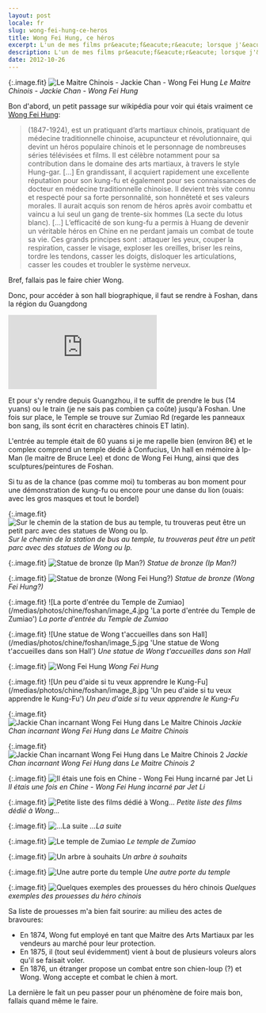 ```yaml
---
layout: post
locale: fr
slug: wong-fei-hung-ce-heros
title: Wong Fei Hung, ce héros
excerpt: L'un de mes films pr&eacute;f&eacute;r&eacute; lorsque j'&eacute;tais gamin (&quot;Le Maitre Chinois&quot;) met en sc&egrave;ne Jackie Chan incarnant le personnage de Wong Fei Hung. Celui-ci est sp&eacute;cialis&eacute; dans la technique de l'homme saoul (d'o&ugrave; mon inter&ecirc;t pour le personnage...) et m&ecirc;me si ce n'est qu'un film il faut savoir que le personnage a vraiment exist&eacute;. Et il d&eacute;potais pas mal!
description: L'un de mes films pr&eacute;f&eacute;r&eacute; lorsque j'&eacute;tais gamin (&quot;Le Maitre Chinois&quot;) met en sc&egrave;ne Jackie Chan incarnant le personnage de Wong Fei Hung. Celui-ci est sp&eacute;cialis&eacute; dans la technique de l'homme saoul (d'o&ugrave; mon inter&ecirc;t pour le personnage...) et m&ecirc;me si ce n'est qu'un film il faut savoir que le personnage a vraiment exist&eacute;. Et il d&eacute;potais pas mal!
date: 2012-10-26
---
```



{:.image.fit}
![Le Maitre Chinois - Jackie Chan - Wong Fei Hung](/medias/photos/chine/foshan/image_9.jpg 'Le Maitre Chinois - Jackie Chan - Wong Fei Hung')
_Le Maitre Chinois - Jackie Chan - Wong Fei Hung_

Bon d'abord, un petit passage sur wikip&eacute;dia pour voir qui &eacute;tais vraiment ce [Wong Fei Hung](http://fr.wikipedia.org/wiki/Wong_Fei-hung):

> (1847-1924), est un pratiquant d’arts martiaux chinois, pratiquant de médecine traditionnelle chinoise, acupuncteur et révolutionnaire, qui devint un héros populaire chinois et le personnage de nombreuses séries télévisées et films.
Il est célèbre notamment pour sa contribution dans le domaine des arts martiaux, à travers le style Hung-gar.
[...]
En grandissant, il acquiert rapidement une excellente réputation pour son kung-fu et également pour ses connaissances de docteur en médecine traditionnelle chinoise. Il devient très vite connu et respecté pour sa forte personnalité, son honnêteté et ses valeurs morales.
Il aurait acquis son renom de héros après avoir combattu et vaincu a lui seul un gang de trente-six hommes (La secte du lotus blanc).
[...]
L’efficacité de son kung-fu a permis à Huang de devenir un véritable héros en Chine en ne perdant jamais un combat de toute sa vie. Ces grands principes sont : attaquer les yeux, couper la respiration, casser le visage, exploser les oreilles, briser les reins, tordre les tendons, casser les doigts, disloquer les articulations, casser les coudes et troubler le système nerveux.

Bref, fallais pas le faire chier Wong.

Donc, pour acc&eacute;der &agrave; son hall biographique, il faut se rendre &agrave; Foshan, dans la r&eacute;gion du Guangdong

<div class="embed-container">
<iframe frameborder="0" scrolling="no" marginheight="0" marginwidth="0" src="https://maps.google.com/?ie=UTF8&amp;ll=23.02978,113.114376&amp;spn=0.005282,0.010568&amp;t=m&amp;z=17&amp;iwloc=lyrftr:m,7819619628580141319,23.029385,113.113185&amp;output=embed"></iframe>
</div>

Et pour s'y rendre depuis Guangzhou, il te suffit de prendre le bus (14 yuans) ou le train (je ne sais pas combien ça co&ucirc;te) jusqu'&agrave; Foshan. Une fois sur place, le Temple se trouve sur Zumiao Rd (regarde les panneaux bon sang, ils sont &eacute;crit en charact&egrave;res chinois ET latin).

L'entr&eacute;e au temple &eacute;tait de 60 yuans si je me rapelle bien (environ 8&euro;) et le complex comprend un temple d&eacute;di&eacute; &agrave; Confucius, Un hall en m&eacute;moire &agrave; Ip-Man (le maitre de Bruce Lee) et donc de Wong Fei Hung, ainsi que des sculptures/peintures de Foshan.

Si tu as de la chance (pas comme moi) tu tomberas au bon moment pour une d&eacute;monstration de kung-fu ou encore pour une danse du lion (ouais: avec les gros masques et tout le bordel)

{:.image.fit}
![Sur le chemin de la station de bus au temple, tu trouveras peut &ecirc;tre un petit parc avec des statues de Wong ou Ip.](/medias/photos/chine/foshan/image_1.jpg 'Sur le chemin de la station de bus au temple, tu trouveras peut &ecirc;tre un petit parc avec des statues de Wong ou Ip.')
_Sur le chemin de la station de bus au temple, tu trouveras peut &ecirc;tre un petit parc avec des statues de Wong ou Ip._

{:.image.fit}
![Statue de bronze (Ip Man?)](/medias/photos/chine/foshan/image_2.jpg 'Statue de bronze (Ip Man?)')
_Statue de bronze (Ip Man?)_

{:.image.fit}
![Statue de bronze (Wong Fei Hung?)](/medias/photos/chine/foshan/image_3.jpg 'Statue de bronze (Wong Fei Hung?)')
_Statue de bronze (Wong Fei Hung?)_

{:.image.fit}
![La porte d'entr&eacute;e du Temple de Zumiao](/medias/photos/chine/foshan/image_4.jpg 'La porte d'entr&eacute;e du Temple de Zumiao')
_La porte d'entr&eacute;e du Temple de Zumiao_

{:.image.fit}
![Une statue de Wong t'accueilles dans son Hall](/medias/photos/chine/foshan/image_5.jpg 'Une statue de Wong t'accueilles dans son Hall')
_Une statue de Wong t'accueilles dans son Hall_

{:.image.fit}
![Wong Fei Hung](/medias/photos/chine/foshan/image_7.jpg 'Wong Fei Hung')
_Wong Fei Hung_

{:.image.fit}
![Un peu d'aide si tu veux apprendre le Kung-Fu](/medias/photos/chine/foshan/image_8.jpg 'Un peu d'aide si tu veux apprendre le Kung-Fu')
_Un peu d'aide si tu veux apprendre le Kung-Fu_

{:.image.fit}
![Jackie Chan incarnant Wong Fei Hung dans Le Maitre Chinois](/medias/photos/chine/foshan/image_9.jpg 'Jackie Chan incarnant Wong Fei Hung dans Le Maitre Chinois')
_Jackie Chan incarnant Wong Fei Hung dans Le Maitre Chinois_

{:.image.fit}
![Jackie Chan incarnant Wong Fei Hung dans Le Maitre Chinois 2](/medias/photos/chine/foshan/image_10.jpg 'Jackie Chan incarnant Wong Fei Hung dans Le Maitre Chinois 2')
_Jackie Chan incarnant Wong Fei Hung dans Le Maitre Chinois 2_

{:.image.fit}
![Il &eacute;tais une fois en Chine - Wong Fei Hung incarn&eacute; par Jet Li](/medias/photos/chine/foshan/image_11.jpg 'Il &eacute;tais une fois en Chine - Wong Fei Hung incarn&eacute; par Jet Li')
_Il &eacute;tais une fois en Chine - Wong Fei Hung incarn&eacute; par Jet Li_

{:.image.fit}
![Petite liste des films d&eacute;di&eacute; &agrave; Wong...](/medias/photos/chine/foshan/image_12.jpg 'Petite liste des films d&eacute;di&eacute; &agrave; Wong...')
_Petite liste des films d&eacute;di&eacute; &agrave; Wong..._

{:.image.fit}
![...La suite](/medias/photos/chine/foshan/image_13.jpg '...La suite')
_...La suite_

{:.image.fit}
![Le temple de Zumiao](/medias/photos/chine/foshan/image_14.jpg 'Le temple de Zumiao')
_Le temple de Zumiao_

{:.image.fit}
![Un arbre &agrave; souhaits](/medias/photos/chine/foshan/image_15.jpg 'Un arbre &agrave; souhaits')
_Un arbre &agrave; souhaits_

{:.image.fit}
![Une autre porte du temple](/medias/photos/chine/foshan/image_16.jpg 'Une autre porte du temple')
_Une autre porte du temple_

{:.image.fit}
![Quelques exemples des prouesses du h&eacute;ro chinois](/medias/photos/chine/foshan/image_6.jpg 'Quelques exemples des prouesses du h&eacute;ro chinois')
_Quelques exemples des prouesses du h&eacute;ro chinois_

Sa liste de prouesses m'a bien fait sourire: au milieu des actes de bravoures:

- En 1874, Wong fut employ&eacute; en tant que Maitre des Arts Martiaux par les vendeurs au march&eacute; pour leur protection.
- En 1875, il (tout seul &eacute;videmment) vient &agrave; bout de plusieurs voleurs alors qu'il se faisait voler.
- En 1876, un &eacute;tranger propose un combat entre son chien-loup (?) et Wong. Wong accepte et combat le chien &agrave; mort.


La derni&egrave;re le fait un peu passer pour un ph&eacute;nom&egrave;ne de foire mais bon, fallais quand m&ecirc;me le faire.
